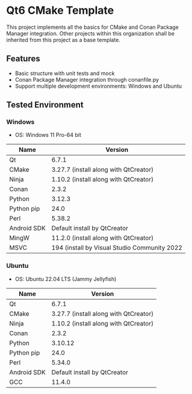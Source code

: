 # Qt6 CMake Template

This project implements all the basics for CMake and Conan Package Manager integration.
Other projects within this organization shall be inherited from this project as a base template.

## Features

- Basic structure with unit tests and mock
- Conan Package Manager integration through conanfile.py
- Support multiple development environments: Windows and Ubuntu

## Tested Environment

### Windows

- OS: Windows 11 Pro-64 bit

| Name | Version |
| ------ | ------ |
| Qt | 6.7.1 |
| CMake | 3.27.7 (install along with QtCreator) |
| Ninja | 1.10.2 (install along with QtCreator) |
| Conan | 2.3.2 |
| Python | 3.12.3 |
| Python pip | 24.0 |
| Perl | 5.38.2 |
| Android SDK | Default install by QtCreator |
| MingW | 11.2.0 (install along with QtCreator) |
| MSVC | 194 (install by Visual Studio Community 2022 |

### Ubuntu

- OS: Ubuntu 22.04 LTS (Jammy Jellyfish)

| Name | Version |
| ------ | ------ |
| Qt | 6.7.1 |
| CMake | 3.27.7 (install along with QtCreator) |
| Ninja | 1.10.2 (install along with QtCreator) |
| Conan | 2.3.2 |
| Python | 3.10.12 |
| Python pip | 24.0 |
| Perl | 5.34.0 |
| Android SDK | Default install by QtCreator |
| GCC | 11.4.0 |
